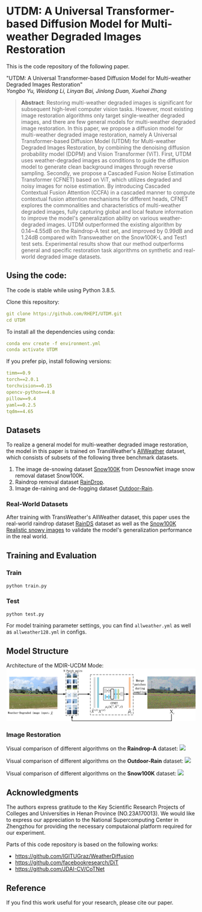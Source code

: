 # UTDM: A Universal Transformer-based  Diffusion Model for Multi-weather Degraded Images Restoration

This is the code repository of the following paper.

"UTDM: A Universal Transformer-based  Diffusion Model for Multi-weather Degraded Images Restoration"\
<em>Yongbo Yu, Weidong Li, Linyan Bai, Jinlong Duan, Xuehai Zhang</em>

> **Abstract**: Restoring multi-weather degraded images is significant for subsequent high-level computer vision tasks. However, most existing image restoration algorithms only target single-weather degraded images, and there are few general models for multi-weather degraded image restoration. In this paper, we propose a diffusion model for multi-weather degraded image restoration, namely A Universal Transformer-based  Diffusion Model (UTDM) for Multi-weather Degraded Images Restoration, by combining the denoising diffusion probability model (DDPM) and Vision Transformer (ViT). First, UTDM uses weather-degraded images as conditions to guide the diffusion model to generate clean background images through reverse sampling. Secondly, we propose a Cascaded Fusion Noise Estimation Transformer (CFNET) based on ViT, which utilizes degraded and noisy images for noise estimation. By introducing Cascaded Contextual Fusion Attention (CCFA) in a cascaded manner to compute contextual fusion attention mechanisms for different heads, CFNET explores the commonalities and characteristics of multi-weather degraded images, fully capturing global and local feature information to improve the model's generalization ability on various weather-degraded images. UTDM outperformed the existing algorithm by 0.14~4.55dB on the Raindrop-A test set, and improved by 0.99dB and 1.24dB compared with Transweather on the Snow100K-L and Test1 test sets. Experimental results show that our method outperforms general and specific restoration task algorithms on synthetic and real-world degraded image datasets.

## Using the code:

The code is stable while using Python 3.8.5.

Clone this repository:

```yaml
git clone https://github.com/RHEPI/UTDM.git
cd UTDM
```

To install all the dependencies using conda:

```yaml
conda env create -f environment.yml
conda activate UTDM
```

If you prefer pip, install following versions:

```yaml
timm==0.9
torch==2.0.1
torchvision==0.15
opencv-python==4.8
pillow==9.4
yaml==0.2.5
tqdm==4.65
```

## Datasets

To realize a general model for multi-weather degraded image restoration, the model in this paper is trained on TransWeather's [AllWeather](https://github.com/jeya-maria-jose/TransWeather) dataset, which consists of subsets of the following three benchmark datasets. 

1. The image de-snowing dataset [Snow100K](https://sites.google.com/view/yunfuliu/desnownet) from DesnowNet image snow removal dataset Snow100K.
2. Raindrop removal dataset [RainDrop](https://github.com/rui1996/DeRaindrop).
3. Image de-raining and de-fogging dataset [Outdoor-Rain](https://github.com/liruoteng/HeavyRainRemoval).

### Real-World Datasets

After training with TransWeather's AllWeather dataset, this paper uses the real-world raindrop dataset [RainDS](https://drive.google.com/file/d/12yN6avKi4Tkrnqa3sMUmyyf4FET9npOT/view) dataset as well as the [Snow100K Realistic snowy images](https://www.google.com/url?q=https%3A%2F%2Fdesnownet.s3.amazonaws.com%2Frealistic_image%2Frealistic.tar.gz&sa=D&sntz=1&usg=AOvVaw3SrhOt805ebXPoHQ6ruFqi) to validate the model's generalization performance in the real world.

## Training and Evaluation

### Train

```
python train.py
```

### Test

```
python test.py
```

For model training parameter settings, you can find `allweather.yml` as well as `allweather128.yml` in configs.

## Model Structure

Architecture of the MDIR-UCDM Mode:
<img src="imgs/fig1.jpg">

### Image Restoration

Visual comparison of different algorithms on the **Raindrop-A** dataset:
<img src="imgs/fig2.png">

Visual comparison of different algorithms on the **Outdoor-Rain** dataset:
<img src="imgs/fig3.png">

Visual comparison of different algorithms on the **Snow100K** dataset:
<img src="imgs/fig4.png">

## Acknowledgments

The authors express gratitude to the Key Scientific Research Projects of Colleges and Universities in Henan Province (NO.23A170013). We would like to express our appreciation to the National Supercomputing Center in Zhengzhou for providing the necessary computaional platform required for our experiment.

Parts of this code repository is based on the following works:
* https://github.com/IGITUGraz/WeatherDiffusion
* https://github.com/facebookresearch/DiT
* https://github.com/JDAI-CV/CoTNet

## Reference

If you find this work useful for your research, please cite our paper.
